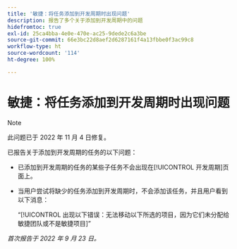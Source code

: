 ```yaml
---
title: '敏捷：将任务添加到开发周期时出现问题'
description: 报告了多个关于添加到开发周期中的问题
hidefromtoc: true
exl-id: 25ca4bba-4e0e-470e-ac25-9dede2c6a3be
source-git-commit: 66e3bc22d8aef2d6287161f4a13fbbe0f3ac99c8
workflow-type: ht
source-wordcount: '114'
ht-degree: 100%

---
```


# 敏捷：将任务添加到开发周期时出现问题

>[!NOTE]
>
>此问题已于 2022 年 11 月 4 日修复。

已报告关于添加到开发周期的任务的以下问题：

* 已添加到开发周期的任务的某些子任务不会出现在[!UICONTROL 开发周期]页面上。
* 当用户尝试将缺少的任务添加到开发周期时，不会添加该任务，并且用户看到以下消息：

   “[!UICONTROL 出现以下错误：无法移动以下所选的项目，因为它们未分配给敏捷团队或不是敏捷项目]”

_首次报告于 2022 年 9 月 23 日。_
